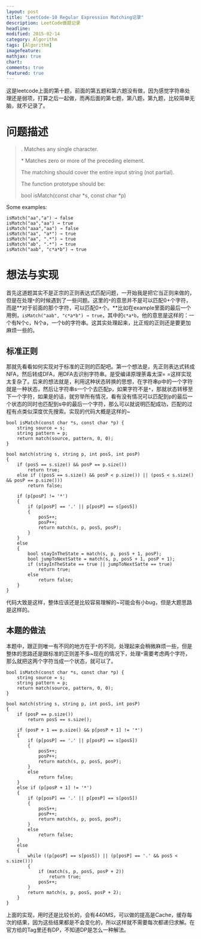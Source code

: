 ```yaml
---
layout: post
title: "LeetCode-10 Regular Expression Matching记录"
description: LeetCode做题记录
headline: 
modified: 2015-02-14
category: Algorithm
tags: [Algorithm]
imagefeature: 
mathjax: true
chart: 
comments: true
featured: true
---
```


这是leetcode上面的第十题，前面的第五题和第六题没有做，因为感觉字符串处理还是弱项，打算之后一起做，而再后面的第七题，第八题，第九题，比较简单无脑，就不记录了。

# 问题描述

>. Matches any single character.
>
>\* Matches zero or more of the preceding element.
>
>The matching should cover the entire input string (not partial).
>
>The function prototype should be:
>
>bool isMatch(const char \*s, const char \*p)

Some examples:

	isMatch("aa","a") → false
	isMatch("aa","aa") → true
	isMatch("aaa","aa") → false
	isMatch("aa", "a*") → true
	isMatch("aa", ".*") → true
	isMatch("ab", ".*") → true
	isMatch("aab", "c*a*b") → true
	
# 想法与实现

首先这道题其实不是正宗的正则表达式匹配问题，一开始我是把它当正则来做的，但是在处理`*`的时候遇到了一些问题。这里的`*`的意思并不是可以匹配0+个字符，而是**对于前面的那个字符，可以匹配0+个。**比如在example里面的最后一个用例，`isMatch("aab", "c*a*b") → true`，其中的`c*a*b`，他的意思是这样的：一个有N个c，N个a，一个b的字符串。这其实处理起来，比正规的正则还是要更加麻烦一些的。

## 标准正则

那就先看看如何实现对于标准的正则的匹配吧。第一个想法是，先正则表达式转成NFA，然后转成DFA，用DFA去识别字符串。是受编译原理荼毒太深= =这样实现太复杂了。后来的想法就是，利用这种状态转换的思想，在字符串p中的一个字符就是一种状态，然后让字符串s一个个去匹配p，如果字符不是`*`，那就状态转移至下一个字符，如果是的话，就穷举所有情况，看有没有情况可以匹配到p的最后一个状态的同时也匹配到s中的最后一个字符，那么可以就说明匹配成功，匹配的过程有点类似深度优先搜索。实现的代码大概是这样的~

	bool isMatch(const char *s, const char *p) {
        string source = s;
        string pattern = p;
        return match(source, pattern, 0, 0);
    }

    bool match(string s, string p, int posS, int posP)
    {
    	if (posS == s.size() && posP == p.size())
    		return true;
    	else if ((posS == s.size() && posP < p.size()) || (posS < s.size() && posP == p.size()))
    		return false;

    	if (p[posP] != '*')
    	{
    		if (p[posP] == '.' || p[posP] == s[posS])
    		{
    			posS++;
    			posP++;
    			return match(s, p, posS, posP);
    		}
    	}
    	else
    	{
    		bool stayInTheState = match(s, p, posS + 1, posP);
    		bool jumpToNextSatte = match(s, p, posS + 1, posP + 1);
    		if (stayInTheState == true || jumpToNextSatte == true)
    			return true;
    		else
    			return false;
    	}
    }

代码大致是这样，整体应该还是比较容易理解的~可能会有小bug，但是大题思路是这样的。

## 本题的做法

本题中，跟正则唯一有不同的地方在于`*`的不同，处理起来会稍微麻烦一些，但是整体的思路还是跟标准的正则差不多~现在的情况下，处理`*`需要考虑两个字符，那么就把这两个字符当成一个状态，就可以了。

	bool isMatch(const char *s, const char *p) {
        string source = s;
        string pattern = p;
        return match(source, pattern, 0, 0);
    }

    bool match(string s, string p, int posS, int posP)
    {
    	if (posP == p.size())
            return posS == s.size();

        if (posP + 1 == p.size() && p[posP + 1] != '*')
        {
            if (p[posP] == '.' || p[posP] == s[posS])
            {
                posS++;
                posP++;
                return match(s, p, posS, posP);
            }
            else
                return false;
        }
    	else if (p[posP + 1] != '*')
    	{
    		if (p[posP] == '.' || p[posP] == s[posS])
    		{
    			posS++;
    			posP++;
    			return match(s, p, posS, posP);
    		}
            else
                return false;
    	}
    	else
    	{
            while ((p[posP] == s[posS]) || (p[posP] == '.' && posS < s.size())) 
            {
                if (match(s, p, posS, posP + 2)) 
                    return true;
                posS++;
            }
            return match(s, p, posS, posP + 2);
    	}
    }
    
上面的实现，用时还是比较长的，会有440MS，可以做的提高是Cache，缓存每次的结果，因为这些结果都是不会变化的，所以这样就不需要每次都递归求解。在官方给的Tag里还有DP，不知道DP是怎么一种解法。
